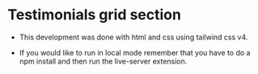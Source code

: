 #  Testimonials grid section

* This development was done with html and css using tailwind css v4.

* If you would like to run in local mode remember that you have to do a npm install and then run the live-server extension.